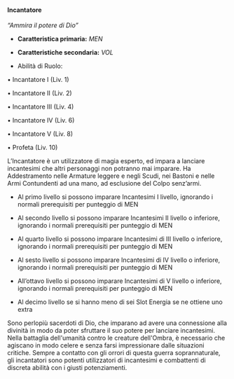 #### Incantatore

_“Ammira il potere di Dio”_

* **Caratteristica primaria:** _MEN_

* **Caratteristiche secondaria:** _VOL_

* Abilità di Ruolo:

•    Incantatore I \(Liv. 1\)

•    Incantatore II \(Liv. 2\)

•    Incantatore III \(Liv. 4\)

•    Incantatore IV \(Liv. 6\)

•    Incantatore V \(Liv. 8\)

•    Profeta \(Liv. 10\)

L’Incantatore è un utilizzatore di magia esperto, ed impara a lanciare incantesimi che altri personaggi non potranno mai imparare. Ha Addestramento nelle Armature leggere e negli Scudi, nei Bastoni e nelle Armi Contundenti ad una mano, ad esclusione del Colpo senz’armi.

* Al primo livello si possono imparare Incantesimi I livello, ignorando i normali prerequisiti per punteggio di MEN

* Al secondo livello si possono imparare Incantesimi II livello o inferiore, ignorando i normali prerequisiti per punteggio di MEN

* Al quarto livello si possono imparare Incantesimi di III livello o inferiore, ignorando i normali prerequisiti per punteggio di MEN

* Al sesto livello si possono imparare Incantesimi di IV livello o inferiore, ignorando i normali prerequisiti per punteggio di MEN

* All’ottavo livello si possono imparare Incantesimi di V livello o inferiore, ignorando i normali prerequisiti per punteggio di MEN

* Al decimo livello se si hanno meno di sei Slot Energia se ne ottiene uno extra

Sono perlopiù sacerdoti di Dio, che imparano ad avere una connessione alla divinità in modo da poter sfruttare il suo potere per lanciare incantesimi. Nella battaglia dell'umanità contro le creature dell'Ombra, è necessario che agiscano in modo celere e senza farsi impressionare dalle situazioni critiche. Sempre a contatto con gli orrori di questa guerra soprannaturale, gli incantatori sono potenti utilizzatori di incantesimi e combattenti di discreta abilità con i giusti potenziamenti.

